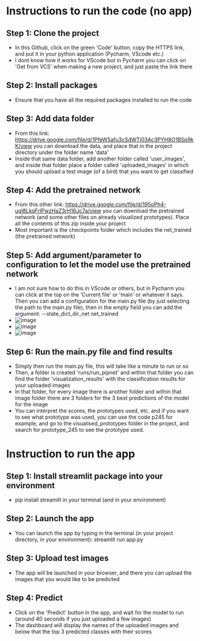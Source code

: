 # Instructions to run the code (no app)
## Step 1: Clone the project
* In this Github, click on the green 'Code' button, copy the HTTPS link, and put it in your python application (Pycharm, VScode etc.)
* I dont know how it works for VScode but in Pycharm you can click on 'Get from VCS' when making a new project, and just paste the link there

## Step 2: Install packages
* Ensure that you have all the required packages installed to run the code

## Step 3: Add data folder
* From this link: https://drive.google.com/file/d/1PfeW5afu3cSdWTi03Ac3PYH8O1BSp9kK/view you can download the data, and place that in the project directory under the folder name 'data'
* Inside that same data folder, add another folder called 'user_images', and inside that folder place a folder called 'uploaded_images' in which you should upload a test image (of a bird) that you want to get classified

## Step 4: Add the pretrained network
* From this other link: https://drive.google.com/file/d/195oPh4-ugl8LkqFrlPwzHaZ3rH16Jc7a/view you can download the pretrained network (and some other files on already visualized prototypes). Place all the contents of this zip inside your project
* Most important is the checkpoints folder which includes the net_trained (the pretrained network)

## Step 5: Add argument/parameter to configuration to let the model use the pretrained network
* I am not sure how to do this in VScode or others, but in Pycharm you can click at the top on the 'Current file' or 'main' or whatever it says. Then you can add a configuration for the main.py file (by just selecting the path to the main.py file), then in the empty field you can add the argument: --state_dict_dir_net net_trained
* ![image](https://github.com/user-attachments/assets/71d5d646-a507-434c-bb98-62dacc84af0c)
* ![image](https://github.com/user-attachments/assets/b48b16b3-c675-497d-8a38-95e8df8a4889)
* ![image](https://github.com/user-attachments/assets/4e84ee73-d3ba-4842-831e-486250709b15)

## Step 6: Run the main.py file and find results
* Simply then run the main.py file, this will take like a minute to run or so
* Then, a folder is created 'runs/run_pipnet' and within that folder you can find the folder 'visualization_results' with the classification results for your uploaded images
* In that folder, for every image there is another folder and within that image folder there are 3 folders for the 3 best predictions of the model for the image
* You can interpret the scores, the prototypes used, etc. and if you want to see what prototype was used, you can use the code p245 for example, and go to the visualised_prototypes folder in the project, and search for prototype_245 to see the prototype used.

# Instruction to run the app
## Step 1: Install streamlit package into your environment
* pip install streamlit in your terminal (and in your environment)

## Step 2: Launch the app
* You can launch the app by typing in the terminal (in your project directory, in your environment): streamlit run app.py

## Step 3: Upload test images
* The app will be launched in your browser, and there you can upload the images that you would like to be predicted

## Step 4: Predict
* Click on the 'Predict' button in the app, and wait for the model to run (around 40 seconds if you just uploaded a few images)
* The dashboard will display the names of the uploaded images and below that the top 3 predicted classes with their scores
